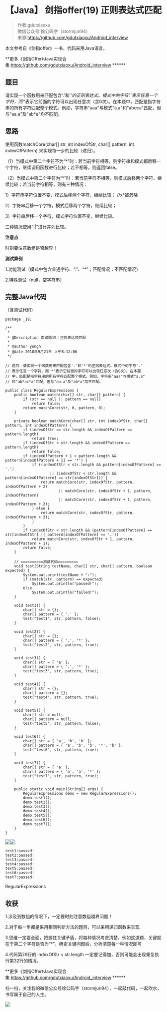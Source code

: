 # 【Java】 剑指offer(19) 正则表达式匹配  
  
> 作者:gdutxiaoxu<br/> 微信公众号:徐公码字（stormjun94）<br/>来源:https://github.com/gdutxiaoxu/Android_interview

本文参考自《剑指offer》一书，代码采用Java语言。

**更多《剑指Offer》Java实现合集:https://github.com/gdutxiaoxu/Android_interview ******

## 题目

请实现一个函数用来匹配包含'.'和'*'的正则表达式。模式中的字符'.'表示任意一个字符，而'*'表示它前面的字符可以出现任意次（含0次）。在本题中，匹配是指字符串的所有字符匹配整个模式。例如，字符串"aaa"与模式"a.a"和"ab*ac*a"匹配，但与"aa.a"及"ab*a"均不匹配。

## 思路

使用函数matchCore(char[] str, int indexOfStr, char[] pattern, int indexOfPattern)
来实现每一步的比较（递归）。

（1）当模式中第二个字符不为“*”时：若当前字符相等，则字符串和模式都后移一个字符，继续调用函数进行比较；若不相等，则返回false。

（2）当模式中第二个字符为“*”时：若当前字符不相等，则模式后移两个字符，继续比较；若当前字符相等，则有三种情况：

1）字符串字符位置不变，模式后移两个字符，继续比较； //x*被忽略

2）字符串后移一个字符，模式后移两个字符，继续比较；

3）字符串后移一个字符，模式字符位置不变，继续比较。

三种情况使用“||”进行并列比较。

**注意点**

时刻要注意数组是否越界！

**测试算例**

1.功能测试（模式中包含普通字符、“.”、“*”；匹配情况；不匹配情况）

2.特殊测试（null，空字符串）

## **完整Java代码**

（含测试代码)

    
    
    package _19;
    
    /**
     * 
     * @Description 面试题19：正则表达式匹配
     *
     * @author yongh
     * @date 2018年9月21日 上午8:12:06
     */
    
    // 题目：请实现一个函数用来匹配包含'.'和'*'的正则表达式。模式中的字符'.'
    // 表示任意一个字符，而'*'表示它前面的字符可以出现任意次（含0次）。在本题
    // 中，匹配是指字符串的所有字符匹配整个模式。例如，字符串"aaa"与模式"a.a"
    // 和"ab*ac*a"匹配，但与"aa.a"及"ab*a"均不匹配。
    
    public class RegularExpressions {
    	public boolean match(char[] str, char[] pattern) {
    		if (str == null || pattern == null)
    			return false;
    		return matchCore(str, 0, pattern, 0);
    	}
    
    	private boolean matchCore(char[] str, int indexOfStr, char[] pattern, int indexOfPattern) {
    		if (indexOfStr == str.length && indexOfPattern == pattern.length)
    			return true;
    		if (indexOfStr < str.length && indexOfPattern == pattern.length)
    			return false;
    		if (indexOfPattern + 1 < pattern.length && pattern[indexOfPattern + 1] == '*') {
    			if ((indexOfStr < str.length && pattern[indexOfPattern] == '.')
    					|| (indexOfStr < str.length && pattern[indexOfPattern] == str[indexOfStr])) {
    				return matchCore(str, indexOfStr, pattern, indexOfPattern + 2)
    						|| matchCore(str, indexOfStr + 1, pattern, indexOfPattern)
    						|| matchCore(str, indexOfStr + 1, pattern, indexOfPattern + 2);
    			} else {
    				return matchCore(str, indexOfStr, pattern, indexOfPattern + 2);
    			}
    		}
    		if (indexOfStr < str.length && (pattern[indexOfPattern] == str[indexOfStr] || pattern[indexOfPattern] == '.'))
    			return matchCore(str, indexOfStr + 1, pattern, indexOfPattern + 1);
    		return false;
    	}
    
    	// ==========测试代码=========
    	void test(String testName, char[] str, char[] pattern, boolean expected) {
    		System.out.print(testName + ":");
    		if (match(str, pattern) == expected)
    			System.out.println("passed!");
    		else
    			System.out.println("failed!");
    	}
    
    	void test1() {
    		char[] str = {};
    		char[] pattern = { '.' };
    		test("test1", str, pattern, false);
    	}
    
    	void test2() {
    		char[] str = {};
    		char[] pattern = { '.', '*' };
    		test("test2", str, pattern, true);
    	}
    
    	void test3() {
    		char[] str = { 'a' };
    		char[] pattern = { '.', '*' };
    		test("test3", str, pattern, true);
    	}
    
    	void test4() {
    		char[] str = {};
    		char[] pattern = {};
    		test("test4", str, pattern, true);
    	}
    
    	void test5() {
    		char[] str = null;
    		char[] pattern = null;
    		test("test5", str, pattern, false);
    	}
    
    	void test6() {
    		char[] str = { 'a', 'b', 'b' };
    		char[] pattern = { 'a', 'b', 'b', '*', 'b' };
    		test("test6", str, pattern, true);
    	}
    
    	void test7() {
    		char[] str = { 'a' };
    		char[] pattern = { 'a', 'a', '*' };
    		test("test7", str, pattern, true);
    	}
    
    	public static void main(String[] args) {
    		RegularExpressions demo = new RegularExpressions();
    		demo.test1();
    		demo.test2();
    		demo.test3();
    		demo.test4();
    		demo.test5();
    		demo.test6();
    		demo.test7();
    	}
    }
    

![](https://images.cnblogs.com/OutliningIndicators/ContractedBlock.gif)![](https://images.cnblogs.com/OutliningIndicators/ExpandedBlockStart.gif)

    
    
    test1:passed!
    test2:passed!
    test3:passed!
    test4:passed!
    test5:passed!
    test6:passed!
    test7:passed!

RegularExpressions

## **收获**

1.涉及到数组的情况下，一定要时刻注意数组越界问题！

2.对于每一步都是采用相同判断方法的题目，可以采用递归函数来实现

3.思维一定要全面，把握住关键矛盾，将每种情况考虑清楚。例如这道题，关键就在于第二个字符是否为“*”，确定关键问题后，分析清楚每一种情况即可

4.代码第29行的 indexOfStr  < str.length 一定要记得加，否则可能会出现重复执行第32行的情况。

**更多《剑指Offer》Java实现合集:https://github.com/gdutxiaoxu/Android_interview ******

扫一扫，关注我的微信公众号徐公码字（stormjun94），一起敲代码，一起吹水，书写属于自己的人生。

![](https://raw.githubusercontent.com/gdutxiaoxu/blog_pic/master/offer/20200722234908.png)